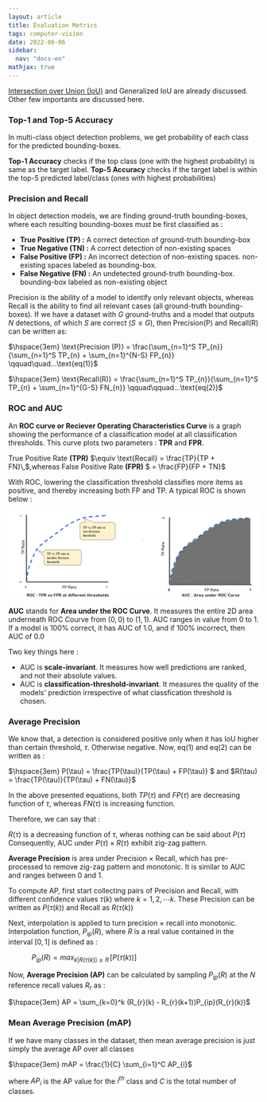 ```yaml
---
layout: article
title: Evaluation Metrics
tags: computer-vision
date: 2022-06-06
sidebar:
  nav: "docs-en"
mathjax: true
---
```



<a href="objmodel.html#iou">Intersection over Union (IoU)</a> and Generalized IoU are already discussed. Other few importants are discussed here.

### Top-1 and Top-5 Accuracy

In multi-class object detection problems, we get probability of each class for the predicted bounding-boxes.

__Top-1 Accuracy__ checks if the top class (one with the highest probability)
is same as the target label.
__Top-5 Accuracy__ checks if the target label is within the top-5 predicted label/class (ones with highest probabilities)

### Precision and Recall

In object detection models, we are finding ground-truth bounding-boxes, where each resulting bounding-boxes must be first classified as :

- __True Positive (TP) :__ A correct detection of ground-truth bounding-box
- __True Negative (TN) :__ A correct detection of non-existing spaces
- __False Positive (FP) :__ An incorrect detection of non-existing spaces. non-existing spaces labeled as bounding-box.
- __False Negative (FN) :__ An undetected ground-truth bounding-box. bounding-box labeled as non-existing object


Precision is the ability of a model to identify only relevant objects, whereas Recall is the ability to find all relevant cases (all ground-truth bounding-boxes).
If we have a dataset with $G$ ground-truths and a model that outputs $N$ detections, of which $S$ are correct $(S \le G)$, then Precision(P) and Recall(R) can be written as:

$\hspace{3em} \text{Precision (P)} = \frac{\sum_{n=1}^S TP_{n}}{\sum_{n=1}^S TP_{n} + \sum_{n=1}^{N-S} FP_{n}} \qquad\quad...\text{eq(1)}$

$\hspace{3em} \text{Recall(R)} = \frac{\sum_{n=1}^S TP_{n}}{\sum_{n=1}^S TP_{n} + \sum_{n=1}^{G-S} FN_{n}} \qquad\qquad...\text{eq(2)}$

### ROC and AUC

An __ROC curve or Reciever Operating Characteristics Curve__ is a graph showing the performance of a classification model at all classification thresholds. This curve plots two parameters : __TPR__ and __FPR__.

True Positive Rate __(TPR)__ $\equiv \text{Recall} = \frac{TP}{TP + FN}\,$,whereas False Positive Rate __(FPR)__ $ = \frac{FP}{FP + TN}$

With ROC, lowering the classification threshold classifies more items as positive, and thereby increasing both FP and TP. A typical ROC is shown below :

![ROC](/assets/img/roc.png)

__AUC__ stands for __Area under the ROC Curve__. It measures the entire 2D area underneath ROC Courve from $(0,0)$ to $(1,1)$. AUC ranges in value from $0$ to $1$. If a model is $100\%$ correct, it has AUC of $1.0$, and if $100\%$ incorrect, then AUC of $0.0$

Two key things here :

- AUC is __scale-invariant__. It measures how well predictions are ranked, and not their absolute values.
- AUC is __classification-threshold-invariant__. It measures the quality of the models' prediction irrespective of what classfication threshold is chosen.

### Average Precision

We know that, a detection is considered positive only when it has IoU higher than certain threshold, $\tau$. Otherwise negative. Now, eq(1) and eq(2) can be written as :

$\hspace{3em} P(\tau) = \frac{TP(\tau)}{TP(\tau) + FP(\tau)} $ and 
$R(\tau) = \frac{TP(\tau)}{TP(\tau) + FN(\tau)}$

In the above presented equations, both $TP(\tau)$ and $FP(\tau)$ are decreasing function of $\tau$, whereas $FN(\tau)$ is increasing function.

Therefore, we can say that :

$R(\tau)$ is a decreasing function of $\tau$, wheras nothing can be said about $P(\tau)$
Consequently, AUC under  $P(\tau) × R(\tau)$ exhibit zig-zag pattern.

__Average Precision__ is area under Precision $×$ Recall, which has pre-processed to remove zig-zag pattern and monotonic. It is similar to AUC and ranges between $0$ and $1$.

To compute AP, first start collecting pairs of Precision and Recall, with different confidence values $\tau(k)$ where $k = 1,2, \cdots k$. These Precision can be written as $P(\tau(k))$ and Recall as $R(\tau(k))$

Next, interpolation is applied to turn precision $\times$ recall into monotonic. Interpolation function, $P_{ip}(R)$, where $R$ is a real value contained in the interval $[0,1]$ is defined as :

$\hspace{3em} P_{ip}(R) = max_{k \lvert R(\tau(k)) \ge R} \,\left[{P(\tau(k))}\right]$

Now, __Average Precision (AP)__ can be calculated by sampling $P_{ip}(R)$ at the $N$ reference recall values $R_{r}$ as :

$\hspace{3em} AP = \sum_{k=0}^k (R_{r}(k) - R_{r}(k+1))P_{ip}(R_{r}(k))$

### Mean Average Precision (mAP)

If we have many classes in the dataset, then mean average precision is just simply the average AP over all classes

$\hspace{3em} mAP = \frac{1}{C} \sum_{i=1}^C AP_{i}$

where $AP_{i}$ is the AP value for the $i^{th}$ class and $C$ is the total number of classes.


